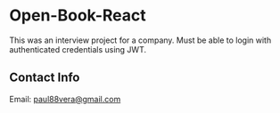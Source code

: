 # Open-Book-React
This was an interview project for a company. Must be able to login with authenticated credentials using JWT.

## Contact Info
Email: paul88vera@gmail.com